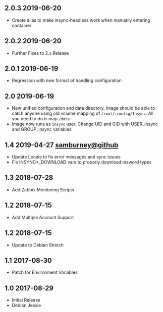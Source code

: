 ## 2.0.3 2019-06-20 <dave at tiredofit dot ca>

* Create alias to make insync-headless work when manually entering container

## 2.0.2 2019-06-20 <dave at tiredofit dot ca>

* Further Fixes to 2.x Release

## 2.0.1 2019-06-19 <dave at tiredofit dot ca>

* Regression with new format of handling configuration

## 2.0 2019-06-19 <dave at tiredofit dot ca>

* New unified configuration and data directory. Image should be able to catch anyone using old volume mapping of `/root/.config/Insync`. All you need to do is map `/data`
* Image now runs as `insync` user. Change UID and GID with USER_insync and GROUP_insync variables

## 1.4 2019-04-27 <samburney@github>

* Update Locale to fix error messages and sync issues
* Fix INSYNC*_DOWNLOAD vars to properly download msword types

## 1.3 2018-07-28 <dave at tiredofit dot ca>

* Add Zabbix Monitoring Scripts

## 1.2 2018-07-15 <dave at tiredofit dot ca>

* Add Multiple Account Support

## 1.2 2018-07-15 <dave at tiredofit dot ca>

* Update to Debian Stretch

## 1.1 2017-08-30 <dave at tiredofit dot ca>

* Patch for Environment Variables

## 1.0 2017-08-29 <dave at tiredofit dot ca>

* Initial Release
* Debian Jessie

